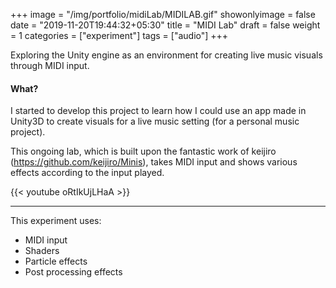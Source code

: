 +++
image = "/img/portfolio/midiLab/MIDILAB.gif"
showonlyimage = false
date = "2019-11-20T19:44:32+05:30"
title = "MIDI Lab"
draft = false
weight = 1
categories = ["experiment"]
tags = ["audio"]
+++

Exploring the Unity engine as an environment for creating live music visuals through MIDI input.

<!--more-->

#### What?

I started to develop this project to learn how I could use an app made in Unity3D to create visuals for a live music setting (for a personal music project). 

This ongoing lab, which is built upon the fantastic work of keijiro (https://github.com/keijiro/Minis), takes MIDI input and shows various effects according to the input played. 

{{< youtube oRtIkUjLHaA >}}

---

This experiment uses:

* MIDI input
* Shaders
* Particle effects
* Post processing effects


